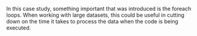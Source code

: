 In this case study, something important that was introduced is the foreach loops. When working with large datasets, this could be useful in cutting down on the time it takes to process the data when the code is being executed. 